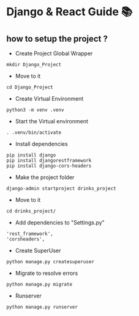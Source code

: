 # Django & React Guide 📚​

## how to setup the project ?

- Create Project Global Wrapper
```Shell
mkdir Django_Project
```
- Move to it
```Shell
cd Django_Project
```
- Create Virtual Environment
```Shell
python3 -m venv .venv
```
- Start the Virtual environment
```Shell
. .venv/bin/activate
```
- Install dependencies
```Shell
pip install django
pip install djangorestframework
pip install django-cors-headers
```
- Make the project folder
```Shell
django-admin startproject drinks_project
```
- Move to it
```Shell
cd drinks_project/
```
- Add dependencies to "Settings.py"
```Shell
'rest_framework',
'corsheaders',
```
- Create SuperUser
```Shell
python manage.py createsuperuser
```
- Migrate to resolve errors
```Shell
python manage.py migrate
```
- Runserver
```Shell
python manage.py runserver
```
